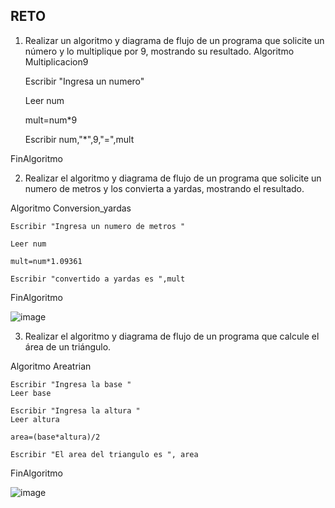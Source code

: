 ## RETO

1. Realizar un algoritmo y diagrama de flujo de un programa que solicite un número y lo multiplique por 9, mostrando su resultado.
Algoritmo Multiplicacion9

	Escribir "Ingresa un numero"
  
	Leer num
  
	mult=num*9
  
	Escribir num,"*",9,"=",mult
	
FinAlgoritmo


2. Realizar el algoritmo y diagrama de flujo de un programa que solicite un numero de metros y los convierta a yardas, mostrando el resultado.

Algoritmo Conversion_yardas

	Escribir "Ingresa un numero de metros "
  
	Leer num
  
	mult=num*1.09361
  
	Escribir "convertido a yardas es ",mult
  
FinAlgoritmo


![image](https://user-images.githubusercontent.com/102439544/161395589-4e391977-48b4-447d-a547-49d50ccf4fc6.png)


3. Realizar el algoritmo y diagrama de flujo de un programa que calcule el área de un triángulo.

Algoritmo Areatrian

	Escribir "Ingresa la base "
	Leer base
  
	Escribir "Ingresa la altura "
	Leer altura
  
	area=(base*altura)/2
  
	Escribir "El area del triangulo es ", area
  
FinAlgoritmo

![image](https://user-images.githubusercontent.com/102439544/161395610-89dd0fb0-7fd2-470e-bd3f-d68712743fd5.png)



